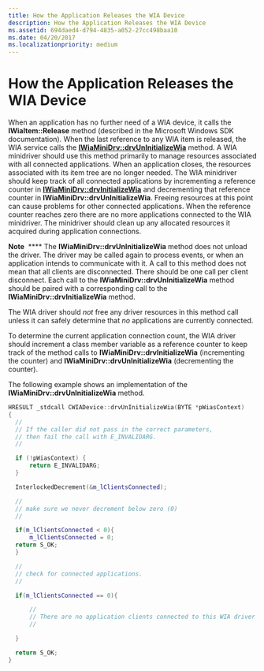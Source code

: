 ```yaml
---
title: How the Application Releases the WIA Device
description: How the Application Releases the WIA Device
ms.assetid: 694daed4-d794-4835-a052-27cc498baa10
ms.date: 04/20/2017
ms.localizationpriority: medium
---
```


# How the Application Releases the WIA Device





When an application has no further need of a WIA device, it calls the **IWiaItem::Release** method (described in the Microsoft Windows SDK documentation). When the last reference to any WIA item is released, the WIA service calls the [**IWiaMiniDrv::drvUnInitializeWia**](/windows-hardware/drivers/ddi/wiamindr_lh/nf-wiamindr_lh-iwiaminidrv-drvuninitializewia) method. A WIA minidriver should use this method primarily to manage resources associated with all connected applications. When an application closes, the resources associated with its item tree are no longer needed. The WIA minidriver should keep track of all connected applications by incrementing a reference counter in [**IWiaMiniDrv::drvInitializeWia**](/windows-hardware/drivers/ddi/wiamindr_lh/nf-wiamindr_lh-iwiaminidrv-drvinitializewia) and decrementing that reference counter in **IWiaMiniDrv::drvUnInitializeWia**. Freeing resources at this point can cause problems for other connected applications. When the reference counter reaches zero there are no more applications connected to the WIA minidriver. The minidriver should clean up any allocated resources it acquired during application connections.

**Note**  **** The **IWiaMiniDrv::drvUnInitializeWia** method does not unload the driver. The driver may be called again to process events, or when an application intends to communicate with it. A call to this method does not mean that all clients are disconnected. There should be one call per client disconnect.
Each call to the **IWiaMiniDrv::drvUnInitializeWia** method should be paired with a corresponding call to the **IWiaMiniDrv::drvInitializeWia** method.

The WIA driver should *not* free any driver resources in this method call unless it can safely determine that *no* applications are currently connected.

To determine the current application connection count, the WIA driver should increment a class member variable as a reference counter to keep track of the method calls to **IWiaMiniDrv::drvInitializeWia** (incrementing the counter) and **IWiaMiniDrv::drvUnInitializeWia** (decrementing the counter).

 

The following example shows an implementation of the **IWiaMiniDrv::drvUnInitializeWia** method.

```cpp
HRESULT _stdcall CWIADevice::drvUnInitializeWia(BYTE *pWiasContext)
{
  //
  // If the caller did not pass in the correct parameters,
  // then fail the call with E_INVALIDARG.
  //

  if (!pWiasContext) {
      return E_INVALIDARG;
  }

  InterlockedDecrement(&m_lClientsConnected);

  //
  // make sure we never decrement below zero (0)
  //

  if(m_lClientsConnected < 0){
      m_lClientsConnected = 0;
  return S_OK;
  }

  //
  // check for connected applications.
  //

  if(m_lClientsConnected == 0){

      //
      // There are no application clients connected to this WIA driver
      //

  }

  return S_OK;
}
```

 

